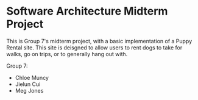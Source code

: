 # Software Architecture Midterm Project

This is Group 7's midterm project, with a basic implementation of a Puppy Rental site. This site is deisgned to allow users to rent dogs 
to take for walks, go on trips, or to generally hang out with. 


Group 7: 
* Chloe Muncy
* Jielun Cui
* Meg Jones
